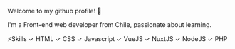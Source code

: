   Welcome to my github profile! 🥳

I'm a Front-end web developer from Chile, passionate about learning.

⚡️Skills
✓  HTML
✓  CSS
✓  Javascript
✓  VueJS
✓  NuxtJS
✓  NodeJS
✓  PHP
